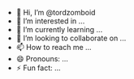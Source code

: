- 👋 Hi, I’m @tordzomboid
- 👀 I’m interested in ...
- 🌱 I’m currently learning ...
- 💞️ I’m looking to collaborate on ...
- 📫 How to reach me ...
- 😄 Pronouns: ...
- ⚡ Fun fact: ...

<!---
tordzomboid/tordzomboid is a ✨ special ✨ repository because its `README.md` (this file) appears on your GitHub profile.
You can click the Preview link to take a look at your changes.
--->
